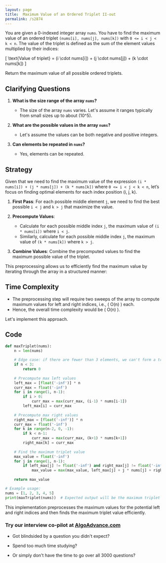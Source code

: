 ```yaml
---
layout: page
title:  Maximum Value of an Ordered Triplet II-out
permalink: /s2874
---
```


You are given a 0-indexed integer array `nums`. You have to find the maximum value of an ordered triplet `(nums[i], nums[j], nums[k])` with `0 <= i < j < k < n`. The value of the triplet is defined as the sum of the element values multiplied by their indices:

\[ \text{Value of triplet} = (i \cdot nums[i]) + (j \cdot nums[j]) + (k \cdot nums[k]) \]

Return the maximum value of all possible ordered triplets.

## Clarifying Questions

1. **What is the size range of the array `nums`?**
   - The size of the array `nums` varies. Let's assume it ranges typically from small sizes up to about \(10^5\).

2. **What are the possible values in the array `nums`?**
   - Let's assume the values can be both negative and positive integers.

3. **Can elements be repeated in `nums`?**
   - Yes, elements can be repeated.

## Strategy

Given that we need to find the maximum value of the expression `(i * nums[i]) + (j * nums[j]) + (k * nums[k])` where `0 <= i < j < k < n`, let’s focus on finding optimal elements for each index position (i, j, k).

1. **First Pass**: For each possible middle element `j`, we need to find the best possible `i < j` and `k > j` that maximize the value.

2. **Precompute Values**:
   - Calculate for each possible middle index `j`, the maximum value of `(i * nums[i])` where `i < j`.
   - Similarly, calculate for each possible middle index `j`, the maximum value of `(k * nums[k])` where `k > j`.

3. **Combine Values**: Combine the precomputed values to find the maximum possible value of the triplet.

This preprocessing allows us to efficiently find the maximum value by iterating through the array in a structured manner:

## Time Complexity
- The preprocessing step will require two sweeps of the array to compute maximum values for left and right indices, i.e., \( O(n) \) each.
- Hence, the overall time complexity would be \( O(n) \).

Let's implement this approach.

## Code

```python
def maxTriplet(nums):
    n = len(nums)
    
    # Edge case: if there are fewer than 3 elements, we can't form a triplet
    if n < 3:
        return 0
    
    # Precompute max left values
    left_max = [float('-inf')] * n
    curr_max = float('-inf')
    for i in range(1, n-1):
        if i > 0:
            curr_max = max(curr_max, (i-1) * nums[i-1])
        left_max[i] = curr_max
    
    # Precompute max right values
    right_max = [float('-inf')] * n
    curr_max = float('-inf')
    for k in range(n-2, 0, -1):
        if k < n-1:
            curr_max = max(curr_max, (k+1) * nums[k+1])
        right_max[k] = curr_max
    
    # Find the maximum triplet value
    max_value = float('-inf')
    for j in range(1, n-1):
        if left_max[j] != float('-inf') and right_max[j] != float('-inf'):
            max_value = max(max_value, left_max[j] + j * nums[j] + right_max[j])
    
    return max_value

# Example usage:
nums = [1, 2, 3, 4, 5]
print(maxTriplet(nums))  # Expected output will be the maximum triplet value
```

This implementation preprocesses the maximum values for the potential left and right indices and then finds the maximum triplet value efficiently.


### Try our interview co-pilot at [AlgoAdvance.com](https://algoAdvance.com)

- Got blindsided by a question you didn't expect?

- Spend too much time studying?

- Or simply don't have the time to go over all 3000 questions?

